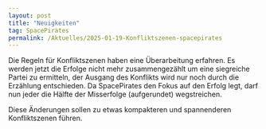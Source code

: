 ```yaml
---
layout: post
title: "Neuigkeiten"
tag: SpacePirates
permalink: /Aktuelles/2025-01-19-Konfliktszenen-spacepirates
---
```


Die Regeln für Konfliktszenen haben eine Überarbeitung erfahren. Es werden jetzt die Erfolge nicht mehr zusammengezählt um eine siegreiche Partei zu ermitteln, der Ausgang des Konflikts wird nur noch durch die Erzählung entschieden. Da SpacePirates den Fokus auf den Erfolg legt, darf nun jeder die Hälfte der Misserfolge (aufgerundet) wegstreichen.

Diese Änderungen sollen zu etwas kompakteren und spannenderen Konfliktszenen führen.
